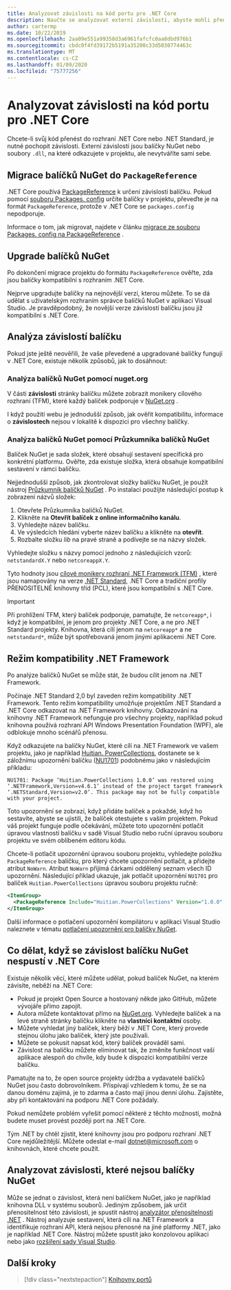 ```yaml
---
title: Analyzovat závislosti na kód portu pro .NET Core
description: Naučte se analyzovat externí závislosti, abyste mohli přenést projekt z .NET Framework do .NET Core.
author: cartermp
ms.date: 10/22/2019
ms.openlocfilehash: 2aa09e551a99358d3a6961fafcfc0aa8dbd976b1
ms.sourcegitcommit: cbdc0f4fd39172b5191a35200c33d5030774463c
ms.translationtype: MT
ms.contentlocale: cs-CZ
ms.lasthandoff: 01/09/2020
ms.locfileid: "75777256"
---
```

# <a name="analyze-your-dependencies-to-port-code-to-net-core"></a>Analyzovat závislosti na kód portu pro .NET Core

Chcete-li svůj kód přenést do rozhraní .NET Core nebo .NET Standard, je nutné pochopit závislosti. Externí závislosti jsou balíčky NuGet nebo soubory `.dll`, na které odkazujete v projektu, ale nevytváříte sami sebe.

## <a name="migrate-your-nuget-packages-to-packagereference"></a>Migrace balíčků NuGet do `PackageReference`

.NET Core používá [PackageReference](/nuget/consume-packages/package-references-in-project-files) k určení závislostí balíčku. Pokud pomocí [souboru Packages. config](/nuget/reference/packages-config) určíte balíčky v projektu, převeďte je na formát `PackageReference`, protože v .NET Core se `packages.config` nepodporuje.

Informace o tom, jak migrovat, najdete v článku [migrace ze souboru Packages. config na PackageReference](/nuget/reference/migrate-packages-config-to-package-reference) .

## <a name="upgrade-your-nuget-packages"></a>Upgrade balíčků NuGet

Po dokončení migrace projektu do formátu `PackageReference` ověřte, zda jsou balíčky kompatibilní s rozhraním .NET Core.

Nejprve upgradujte balíčky na nejnovější verzi, kterou můžete. To se dá udělat s uživatelským rozhraním správce balíčků NuGet v aplikaci Visual Studio. Je pravděpodobný, že novější verze závislostí balíčku jsou již kompatibilní s .NET Core.

## <a name="analyze-your-package-dependencies"></a>Analýza závislostí balíčku

Pokud jste ještě neověřili, že vaše převedené a upgradované balíčky fungují v .NET Core, existuje několik způsobů, jak to dosáhnout:

### <a name="analyze-nuget-packages-using-nugetorg"></a>Analýza balíčků NuGet pomocí nuget.org

V části **závislosti** stránky balíčku můžete zobrazit monikery cílového rozhraní (TFM), které každý balíček podporuje v [NuGet.org](https://www.nuget.org/) .

I když použití webu je jednodušší způsob, jak ověřit kompatibilitu, informace o **závislostech** nejsou v lokalitě k dispozici pro všechny balíčky.

### <a name="analyze-nuget-packages-using-nuget-package-explorer"></a>Analýza balíčků NuGet pomocí Průzkumníka balíčků NuGet

Balíček NuGet je sada složek, které obsahují sestavení specifická pro konkrétní platformu. Ověřte, zda existuje složka, která obsahuje kompatibilní sestavení v rámci balíčku.

Nejjednodušší způsob, jak zkontrolovat složky balíčku NuGet, je použít nástroj [Průzkumník balíčků NuGet](https://github.com/NuGetPackageExplorer/NuGetPackageExplorer) . Po instalaci použijte následující postup k zobrazení názvů složek:

1. Otevřete Průzkumníka balíčků NuGet.
2. Klikněte na **Otevřít balíček z online informačního kanálu**.
3. Vyhledejte název balíčku.
4. Ve výsledcích hledání vyberte název balíčku a klikněte na **otevřít**.
5. Rozbalte složku *lib* na pravé straně a podívejte se na názvy složek.

Vyhledejte složku s názvy pomocí jednoho z následujících vzorů: `netstandardX.Y` nebo `netcoreappX.Y`.

Tyto hodnoty jsou [cílové monikery rozhraní .NET Framework (TFM)](../../standard/frameworks.md) , které jsou namapovány na verze [.NET Standard](../../standard/net-standard.md), .NET Core a tradiční profily PŘENOSITELNÉ knihovny tříd (PCL), které jsou kompatibilní s .NET Core.

> [!IMPORTANT]
> Při prohlížení TFM, který balíček podporuje, pamatujte, že `netcoreapp*`, i když je kompatibilní, je jenom pro projekty .NET Core, a ne pro .NET Standard projekty.
> Knihovna, která cílí jenom na `netcoreapp*` a ne `netstandard*`, může být spotřebovaná jenom jinými aplikacemi .NET Core.

## <a name="net-framework-compatibility-mode"></a>Režim kompatibility .NET Framework

Po analýze balíčků NuGet se může stát, že budou cílit jenom na .NET Framework.

Počínaje .NET Standard 2,0 byl zaveden režim kompatibility .NET Framework. Tento režim kompatibility umožňuje projektům .NET Standard a .NET Core odkazovat na .NET Framework knihovny. Odkazování na knihovny .NET Framework nefunguje pro všechny projekty, například pokud knihovna používá rozhraní API Windows Presentation Foundation (WPF), ale odblokuje mnoho scénářů přenosu.

Když odkazujete na balíčky NuGet, které cílí na .NET Framework ve vašem projektu, jako je například [Huitian. PowerCollections](https://www.nuget.org/packages/Huitian.PowerCollections), dostanete se k záložnímu upozornění balíčku ([NU1701](/nuget/reference/errors-and-warnings/nu1701)) podobnému jako v následujícím příkladu:

`NU1701: Package ‘Huitian.PowerCollections 1.0.0’ was restored using ‘.NETFramework,Version=v4.6.1’ instead of the project target framework ‘.NETStandard,Version=v2.0’. This package may not be fully compatible with your project.`

Toto upozornění se zobrazí, když přidáte balíček a pokaždé, když ho sestavíte, abyste se ujistili, že balíček otestujete s vaším projektem. Pokud váš projekt funguje podle očekávání, můžete toto upozornění potlačit úpravou vlastností balíčku v sadě Visual Studio nebo ruční úpravou souboru projektu ve svém oblíbeném editoru kódu.

Chcete-li potlačit upozornění úpravou souboru projektu, vyhledejte položku `PackageReference` balíčku, pro který chcete upozornění potlačit, a přidejte atribut `NoWarn`. Atribut `NoWarn` přijímá čárkami oddělený seznam všech ID upozornění. Následující příklad ukazuje, jak potlačit upozornění `NU1701` pro balíček `Huitian.PowerCollections` úpravou souboru projektu ručně:

```xml
<ItemGroup>
  <PackageReference Include="Huitian.PowerCollections" Version="1.0.0" NoWarn="NU1701" />
</ItemGroup>
```

Další informace o potlačení upozornění kompilátoru v aplikaci Visual Studio naleznete v tématu [potlačení upozornění pro balíčky NuGet](/visualstudio/ide/how-to-suppress-compiler-warnings#suppress-warnings-for-nuget-packages).

## <a name="what-to-do-when-your-nuget-package-dependency-doesnt-run-on-net-core"></a>Co dělat, když se závislost balíčku NuGet nespustí v .NET Core

Existuje několik věcí, které můžete udělat, pokud balíček NuGet, na kterém závisíte, neběží na .NET Core:

- Pokud je projekt Open Source a hostovaný někde jako GitHub, můžete vývojáře přímo zapojit.
- Autora můžete kontaktovat přímo na [NuGet.org](https://www.nuget.org/). Vyhledejte balíček a na levé straně stránky balíčku klikněte na **vlastníci kontaktní** osoby.
- Můžete vyhledat jiný balíček, který běží v .NET Core, který provede stejnou úlohu jako balíček, který jste používali.
- Můžete se pokusit napsat kód, který balíček prováděl sami.
- Závislost na balíčku můžete eliminovat tak, že změníte funkčnost vaší aplikace alespoň do chvíle, kdy bude k dispozici kompatibilní verze balíčku.

Pamatujte na to, že open source projekty údržba a vydavatelé balíčků NuGet jsou často dobrovolníkem. Přispívají vzhledem k tomu, že se na danou doménu zajímá, je to zdarma a často mají jinou denní úlohu. Zajistěte, aby při kontaktování na podporu .NET Core požádaly.

Pokud nemůžete problém vyřešit pomocí některé z těchto možností, možná budete muset provést později port na .NET Core.

Tým .NET by chtěl zjistit, které knihovny jsou pro podporu rozhraní .NET Core nejdůležitější. Můžete odeslat e-mail dotnet@microsoft.com o knihovnách, které chcete použít.

## <a name="analyze-dependencies-that-arent-nuget-packages"></a>Analyzovat závislosti, které nejsou balíčky NuGet

Může se jednat o závislost, která není balíčkem NuGet, jako je například knihovna DLL v systému souborů. Jediným způsobem, jak určit přenositelnost této závislosti, je spustit nástroj [analyzátor přenositelnosti .NET](https://github.com/Microsoft/dotnet-apiport) . Nástroj analyzuje sestavení, která cílí na .NET Framework a identifikuje rozhraní API, která nejsou přenosné na jiné platformy .NET, jako je například .NET Core. Nástroj můžete spustit jako konzolovou aplikaci nebo jako [rozšíření sady Visual Studio](../../standard/analyzers/portability-analyzer.md).

## <a name="next-steps"></a>Další kroky

>[!div class="nextstepaction"]
>[Knihovny portů](libraries.md)
